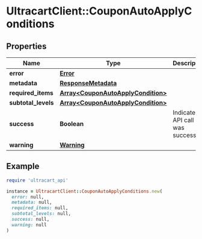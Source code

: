 # UltracartClient::CouponAutoApplyConditions

## Properties

| Name | Type | Description | Notes |
| ---- | ---- | ----------- | ----- |
| **error** | [**Error**](Error.md) |  | [optional] |
| **metadata** | [**ResponseMetadata**](ResponseMetadata.md) |  | [optional] |
| **required_items** | [**Array&lt;CouponAutoApplyCondition&gt;**](CouponAutoApplyCondition.md) |  | [optional] |
| **subtotal_levels** | [**Array&lt;CouponAutoApplyCondition&gt;**](CouponAutoApplyCondition.md) |  | [optional] |
| **success** | **Boolean** | Indicates if API call was successful | [optional] |
| **warning** | [**Warning**](Warning.md) |  | [optional] |

## Example

```ruby
require 'ultracart_api'

instance = UltracartClient::CouponAutoApplyConditions.new(
  error: null,
  metadata: null,
  required_items: null,
  subtotal_levels: null,
  success: null,
  warning: null
)
```

